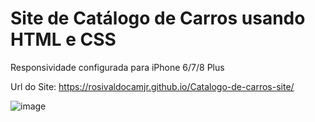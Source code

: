 # Site de Catálogo de Carros usando HTML e CSS

Responsividade configurada para iPhone 6/7/8 Plus

Url do Site: https://rosivaldocamjr.github.io/Catalogo-de-carros-site/

![image](https://user-images.githubusercontent.com/91435382/158466521-cc809f5f-1855-482b-a5af-dbef0ab6649a.png)
